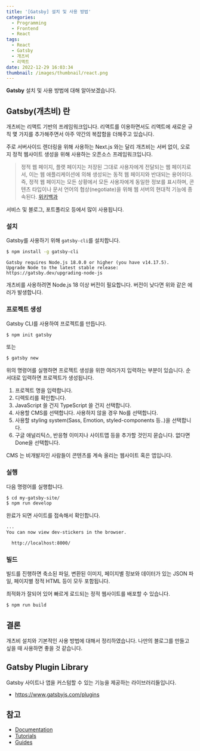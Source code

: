 ```yaml
---
title: '[Gatsby] 설치 및 사용 방법'
categories:
  - Programming
  - Frontend
  - React
tags:
  - React
  - Gatsby
  - 개츠비
  - 리액트
date: 2022-12-29 16:03:34
thumbnail: /images/thumbnail/react.png
---
```


**Gatsby** 설치 및 사용 방법에 대해 알아보겠습니다.

## Gatsby(개츠비) 란

개츠비는 리액트 기반의 프레임워크입니다. 리액트를 이용하면서도 리액트에 새로운 규칙 몇 가지를 추가해주면서 아주 약간의 복잡함을 더해주고 있습니다.

주로 서버사이드 렌더링을 위해 사용하는 Next.js 와는 달리 개츠비는 서버 없이, 오로지 정적 웹사이트 생성을 위해 사용하는 오픈소스 프레임워크입니다.

> 정적 웹 페이지, 플랫 페이지는 저장된 그대로 사용자에게 전달되는 웹 페이지로서, 이는 웹 애플리케이션에 의해 생성되는 동적 웹 페이지와 반대되는 용어이다.
> 즉, 정적 웹 페이지는 모든 상황에서 모든 사용자에게 동일한 정보를 표시하며, 콘텐츠 타입이나 문서 언어의 협상(negotiate)을 위해 웹 서버의 현대적 기능에 종속된다. [위키백과](https://ko.wikipedia.org/wiki/%EC%A0%95%EC%A0%81_%EC%9B%B9_%ED%8E%98%EC%9D%B4%EC%A7%80)

서비스 및 블로그, 포트폴리오 등에서 많이 사용됩니다.

### 설치

Gatsby를 사용하기 위해 `gatsby-cli`를 설치합니다.

```sh
$ npm install -g gatsby-cli
```

```
Gatsby requires Node.js 18.0.0 or higher (you have v14.17.5).
Upgrade Node to the latest stable release: https://gatsby.dev/upgrading-node-js
```

개츠비를 사용하려면 Node.js 18 이상 버전이 필요합니다. 버전이 낮다면 위와 같은 에러가 발생합니다.

### 프로젝트 생성

Gatsby CLI를 사용하여 프로젝트를 만듭니다.

```sh
$ npm init gatsby
```

또는

```sh
$ gatsby new
```

위의 명령어를 실행하면 프로젝트 생성을 위한 여러가지 입력하는 부분이 있습니다. 순서대로 입력하면 프로젝트가 생성됩니다.

1. 프로젝트 명을 입력합니다.
2. 디렉토리를 확인합니다.
3. JavaScript 쓸 건지 TypeScript 쓸 건지 선택합니다.
4. 사용할 CMS를 선택합니다. 사용하지 않을 경우 No를 선택합니다.
5. 사용할 styling system(Sass, Emotion, styled-components 등..)을 선택합니다.
6. 구글 애널리틱스, 반응형 이미지나 사이트맵 등을 추가할 것인지 묻습니다. 없다면 Done을 선택합니다.

CMS 는 비개발자인 사람들이 콘텐츠를 계속 올리는 웹사이트 혹은 앱입니다.

### 실행

다음 명령어를 실행합니다.

```sh
$ cd my-gatsby-site/
$ npm run develop
```

완료가 되면 사이트를 접속해서 확인합니다.

```sh
...
You can now view dev-stickers in the browser.

  http://localhost:8000/
```

### 빌드

빌드를 진행하면 축소된 파일, 변환된 이미지, 페이지별 정보와 데이터가 있는 JSON 파일, 페이지별 정적 HTML 등이 모두 포함됩니다.

최적화가 잘되어 있어 빠르게 로드되는 정적 웹사이트를 배포할 수 있습니다.

```sh
$ npm run build
```

## 결론

개츠비 설치와 기본적인 사용 방법에 대해서 정리하였습니다. 나만의 블로그를 만들고 싶을 때 사용하면 좋을 것 같습니다.

## Gatsby Plugin Library

Gatsby 사이트나 앱을 커스텀할 수 있는 기능을 제공하는 라이브러리들입니다.

- https://www.gatsbyjs.com/plugins

## 참고

- [Documentation](https://www.gatsbyjs.com/docs/?utm_source=starter&utm_medium=readme&utm_campaign=minimal-starter-ts)
- [Tutorials](https://www.gatsbyjs.com/tutorial/?utm_source=starter&utm_medium=readme&utm_campaign=minimal-starter-ts)
- [Guides](https://www.gatsbyjs.com/tutorial/?utm_source=starter&utm_medium=readme&utm_campaign=minimal-starter-ts)
